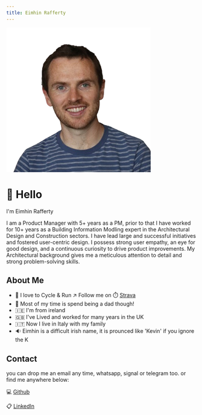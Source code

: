 ```yaml
---
title: Eimhin Rafferty
---
```

<title>Your Website Title</title>
<link href="style.css" rel="stylesheet">

  <div class="profile-image-container" >
    <img src="source/profile.png" alt="Eimhin Rafferty" class="profile-image" >
  </div>
  
# 👋 Hello

I'm Eimhin Rafferty

I am a Product Manager with 5+ years as a PM, prior to that I have worked for 10+ years as a Building Information Modling expert in the Architectural Design and Construction sectors. I have lead large and successful initiatives and fostered user-centric design. I possess strong user empathy, an eye for good design, and a continuous curiosity to drive product improvements. My Architectural background gives me a meticulous attention to detail and strong problem-solving skills.

## About Me
- 🏃 I love to Cycle & Run ↗️ Follow me on ⏱️ [Strava](https://www.strava.com/athletes/eimhin_rafferty)  
- 🚸 Most of my time is spend being a dad though!
- 🇮🇪 I'm from ireland
- 🇬🇧 I've Lived and worked for many years in the UK
- 🇮🇹 Now I live in Italy with my family
- 🔉 Eimhin is a difficult irish name, it is prounced like 'Kevin' if you ignore the K

## Contact

you can drop me an email any time, whatsapp, signal or telegram too.
or find me anywhere below:

💻 [Github](https://www.github.com/eimhinr)

📋 [LinkedIn](https://www.linkedin.com/eimhin-rafferty)




